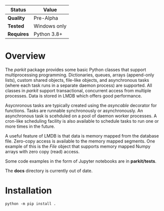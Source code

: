 Status | Value
---|---
**Quality** | Pre-Alpha
**Tested** | Windows only
**Requires** | Python 3.8+

# Overview
The *parkit* package provides some basic Python classes that support multiprocessing programming. Dictionaries, queues, arrays (append-only lists), custom shared objects, file-like objects, and asynchronous tasks (where each task runs in a separate daemon process) are supported. All classes in *parkit* support transactional, concurrent access from multiple processes. Data is stored in LMDB which offers good performance.

Asycnronous tasks are typically created using the *asyncable* decorator for functions. Tasks are runnable synchronously or asynchronously. An asynchronous task is scehduled on a pool of daemon worker processes. A cron-like scheduling facility is also available to schedule tasks to run one or more times in the future.  

A useful feature of LMDB is that data is memory mapped from the database file. Zero-copy access is available to the memory mapped segments. One example of this is the *File* object that supports memory mapped Numpy arrays with zero copy (read) access. 

Some code examples in the form of Jupyter notebooks are in **parkit/tests**.

The **docs** directory is currently out of date.

# Installation
```
python -m pip install .
```
